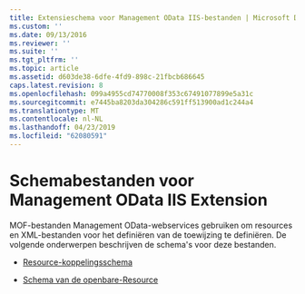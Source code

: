 ```yaml
---
title: Extensieschema voor Management OData IIS-bestanden | Microsoft Docs
ms.custom: ''
ms.date: 09/13/2016
ms.reviewer: ''
ms.suite: ''
ms.tgt_pltfrm: ''
ms.topic: article
ms.assetid: d603de38-6dfe-4fd9-898c-21fbcb686645
caps.latest.revision: 8
ms.openlocfilehash: 099a4955cd74770008f353c67491077899e5a31c
ms.sourcegitcommit: e7445ba8203da304286c591ff513900ad1c244a4
ms.translationtype: MT
ms.contentlocale: nl-NL
ms.lasthandoff: 04/23/2019
ms.locfileid: "62080591"
---
```

# <a name="management-odata-iis-extension-schema-files"></a>Schemabestanden voor Management OData IIS Extension

MOF-bestanden Management OData-webservices gebruiken om resources en XML-bestanden voor het definiëren van de toewijzing te definiëren. De volgende onderwerpen beschrijven de schema's voor deze bestanden.

- [Resource-koppelingsschema](./resource-mapping-schema.md)

- [Schema van de openbare-Resource](./public-resource-schema.md)